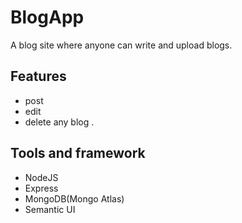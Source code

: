 # BlogApp
A blog site where anyone can write and upload blogs.  
## Features 
* post
* edit
* delete any blog .    

## Tools and framework
* NodeJS 
* Express 
* MongoDB(Mongo Atlas) 
* Semantic UI
